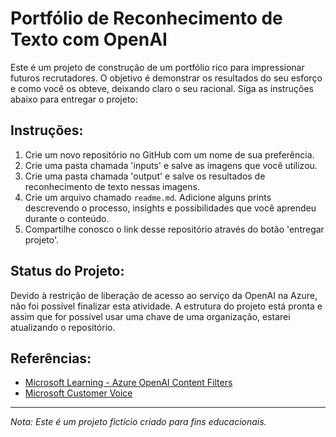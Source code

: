 # Portfólio de Reconhecimento de Texto com OpenAI

Este é um projeto de construção de um portfólio rico para impressionar futuros recrutadores. O objetivo é demonstrar os resultados do seu esforço e como você os obteve, deixando claro o seu racional. Siga as instruções abaixo para entregar o projeto:

## Instruções:

1. Crie um novo repositório no GitHub com um nome de sua preferência.
2. Crie uma pasta chamada 'inputs' e salve as imagens que você utilizou.
3. Crie uma pasta chamada 'output' e salve os resultados de reconhecimento de texto nessas imagens.
4. Crie um arquivo chamado `readme.md`. Adicione alguns prints descrevendo o processo, insights e possibilidades que você aprendeu durante o conteúdo.
5. Compartilhe conosco o link desse repositório através do botão 'entregar projeto'.

## Status do Projeto:

Devido à restrição de liberação de acesso ao serviço da OpenAI na Azure, não foi possível finalizar esta atividade. A estrutura do projeto está pronta e assim que for possível usar uma chave de uma organização, estarei atualizando o repositório.

## Referências:

- [Microsoft Learning - Azure OpenAI Content Filters](https://microsoftlearning.github.io/mslearn-ai-fundamentals/Instructions/Labs/14-azure-openai-content-filters.html)
- [Microsoft Customer Voice](https://customervoice.microsoft.com/Pages/ResponsePage.aspx?id=v4j5cvGGr0GRqy180BHbR7en2Ais5pxKtso_Pz4b1_xUNTZBNzRKNlVQSFhZMU9aV09EVzYxWFdORCQlQCN0PWcu)

---

*Nota: Este é um projeto fictício criado para fins educacionais.*
